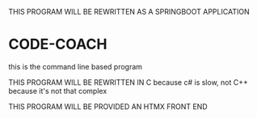 THIS PROGRAM WILL BE REWRITTEN AS A SPRINGBOOT APPLICATION

# CODE-COACH

this is the command line based program

THIS PROGRAM WILL BE REWRITTEN IN C because c# is slow, not C++ because it's not that complex

THIS PROGRAM WILL BE PROVIDED AN HTMX FRONT END

